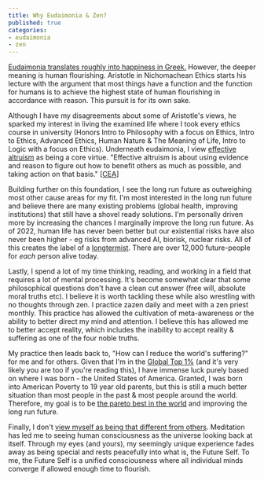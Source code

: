 ```yaml
---
title: Why Eudaimonia & Zen?
published: true
categories:
- eudaimonia
- zen
---
```


[Eudaimonia translates roughly into happiness in Greek.](https://en.wikipedia.org/wiki/Eudaimonia) However, the deeper meaning is human flourishing. Aristotle in Nichomachean Ethics starts his lecture with the argument that most things have a function and the function for humans is to achieve the highest state of human flourishing in accordance with reason. This pursuit is for its own sake.

Although I have my disagreements about some of Aristotle's views, he sparked my interest in living the examined life where I took every ethics course in university (Honors Intro to Philosophy with a focus on Ethics, Intro to Ethics, Advanced Ethics, Human Nature & The Meaning of Life, Intro to Logic with a focus on Ethics). Underneath eudaimonia, I view [effective altruism](https://en.wikipedia.org/wiki/Effective_altruism) as being a core virtue. "Effective altruism is about using evidence and reason to figure out how to benefit others as much as possible, and taking action on that basis." [[CEA](https://www.centreforeffectivealtruism.org/ceas-guiding-principles)]

Building further on this foundation, I see the long run future as outweighing most other cause areas for my fit. I'm most interested in the long run future and believe there are many existing problems (global health, improving institutions) that still have a shovel ready solutions. I'm personally driven more by increasing the chances I marginally improve the long run future. As of 2022, human life has never been better but our existential risks have also never been higher - eg risks from advanced AI, biorisk, nuclear risks. All of this creates the label of a [longtermist](https://en.wikipedia.org/wiki/Longtermism). There are over 12,000 future-people for _each_ person alive today.

Lastly, I spend a lot of my time thinking, reading, and working in a field that requires a lot of mental processing. It's become somewhat clear that some philosophical questions don't have a clean cut answer (free will, absolute moral truths etc). I believe it is worth tackling these while also wrestling with no thoughts through zen. I practice zazen daily and meet with a zen priest monthly. This practice has allowed the cultivation of meta-awareness or the ability to better direct my mind and attention. I believe this has allowed me to better accept reality, which includes the inability to accept reality & suffering as one of the four noble truths.

My practice then leads back to, "How can I reduce the world's suffering?" for me and for others. Given that I'm in the [Global Top 1%](https://howrichami.givingwhatwecan.org/how-rich-am-i) (and it's very likely you are too if you're reading this), I have immense luck purely based on where I was born - the United States of America. Granted, I was born into American Poverty to 19 year old parents, but this is still a much better situation than most people in the past & most people around the world. Therefore, my goal is to be [the pareto best in the world](https://www.lesswrong.com/posts/XvN2QQpKTuEzgkZHY/being-the-pareto-best-in-the-world) and improving the long run future.

Finally, I don't [view myself as being that different from others](./Ego-Death). Meditation has led me to seeing human consciousness as the universe looking back at itself. Through my eyes (and yours), my seemingly unique experience fades away as being special and rests peacefully into what is, the Future Self. To me, the Future Self is a unified consciousness where all individual minds converge if allowed enough time to flourish.
